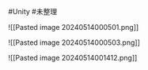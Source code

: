 
#Unity #未整理 

![[Pasted image 20240514000501.png]]


![[Pasted image 20240514000503.png]]


![[Pasted image 20240514001412.png]]


